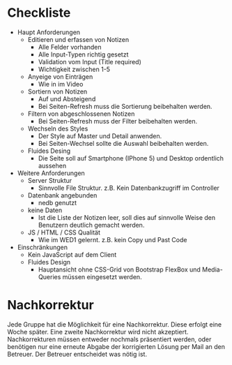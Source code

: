 # Checkliste

* Haupt Anforderungen
  * Editieren und erfassen von Notizen
    * Alle Felder vorhanden
    * Alle Input-Typen richtig gesetzt
    * Validation vom Input (Title required)
    * Wichtigkeit zwischen 1-5
  * Anyeige von Einträgen
    * Wie in im Video
  * Sortiern von Notizen
    * Auf und Absteigend
    * Bei Seiten-Refresh muss die Sortierung beibehalten werden.
  * Filtern von abgeschlossenen Notizen
    * Bei Seiten-Refresh muss der Filter beibehalten werden.
  * Wechseln des Styles
    * Der Style auf Master und Detail anwenden.
    * Bei Seiten-Wechsel sollte die Auswahl beibehalten werden.
  * Fluides Desing
    * Die Seite soll auf Smartphone (IPhone 5) und Desktop ordentlich aussehen
* Weitere Anforderungen
  * Server Struktur
    * Sinnvolle File Struktur. z.B. Kein Datenbankzugriff im Controller
  * Datenbank angebunden
    * nedb genutzt
  * keine Daten
    * Ist die Liste der Notizen leer, soll dies auf sinnvolle Weise den Benutzern deutlich gemacht werden.
  * JS / HTML / CSS Qualität
    * Wie im WED1 gelernt. z.B. kein Copy und Past Code
* Einschränkungen
  * Kein JavaScript auf dem Client
  * Fluides Design
    * Hauptansicht ohne CSS-Grid von Bootstrap FlexBox und Media-Queries müssen eingesetzt werden.
    
# Nachkorrektur

Jede Gruppe hat die Möglichkeit für eine Nachkorrektur. Diese erfolgt eine Woche später. Eine zweite Nachkorrektur wird nicht akzeptiert.
Nachkorrekturen müssen entweder nochmals präsentiert werden, oder benötigen nur eine erneute Abgabe der korrigierten Lösung per Mail an den Betreuer. Der Betreuer entscheidet was nötig ist.